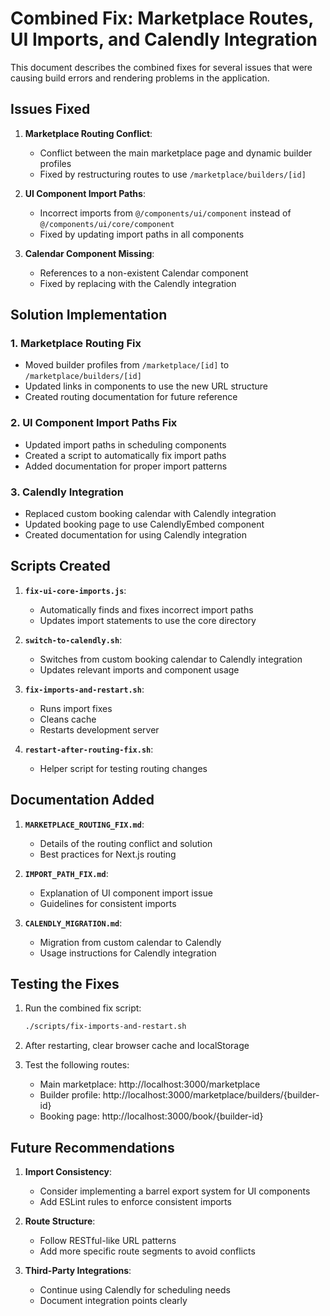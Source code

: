 # Combined Fix: Marketplace Routes, UI Imports, and Calendly Integration

This document describes the combined fixes for several issues that were causing build errors and rendering problems in the application.

## Issues Fixed

1. **Marketplace Routing Conflict**: 
   - Conflict between the main marketplace page and dynamic builder profiles
   - Fixed by restructuring routes to use `/marketplace/builders/[id]`

2. **UI Component Import Paths**:
   - Incorrect imports from `@/components/ui/component` instead of `@/components/ui/core/component`
   - Fixed by updating import paths in all components

3. **Calendar Component Missing**:
   - References to a non-existent Calendar component
   - Fixed by replacing with the Calendly integration

## Solution Implementation

### 1. Marketplace Routing Fix

- Moved builder profiles from `/marketplace/[id]` to `/marketplace/builders/[id]`
- Updated links in components to use the new URL structure
- Created routing documentation for future reference

### 2. UI Component Import Paths Fix

- Updated import paths in scheduling components
- Created a script to automatically fix import paths
- Added documentation for proper import patterns

### 3. Calendly Integration

- Replaced custom booking calendar with Calendly integration
- Updated booking page to use CalendlyEmbed component
- Created documentation for using Calendly integration

## Scripts Created

1. **`fix-ui-core-imports.js`**:
   - Automatically finds and fixes incorrect import paths
   - Updates import statements to use the core directory

2. **`switch-to-calendly.sh`**:
   - Switches from custom booking calendar to Calendly integration
   - Updates relevant imports and component usage

3. **`fix-imports-and-restart.sh`**:
   - Runs import fixes
   - Cleans cache
   - Restarts development server

4. **`restart-after-routing-fix.sh`**:
   - Helper script for testing routing changes

## Documentation Added

1. **`MARKETPLACE_ROUTING_FIX.md`**:
   - Details of the routing conflict and solution
   - Best practices for Next.js routing

2. **`IMPORT_PATH_FIX.md`**:
   - Explanation of UI component import issue
   - Guidelines for consistent imports

3. **`CALENDLY_MIGRATION.md`**:
   - Migration from custom calendar to Calendly
   - Usage instructions for Calendly integration

## Testing the Fixes

1. Run the combined fix script:
   ```bash
   ./scripts/fix-imports-and-restart.sh
   ```

2. After restarting, clear browser cache and localStorage

3. Test the following routes:
   - Main marketplace: http://localhost:3000/marketplace
   - Builder profile: http://localhost:3000/marketplace/builders/{builder-id}
   - Booking page: http://localhost:3000/book/{builder-id}

## Future Recommendations

1. **Import Consistency**:
   - Consider implementing a barrel export system for UI components
   - Add ESLint rules to enforce consistent imports

2. **Route Structure**:
   - Follow RESTful-like URL patterns
   - Add more specific route segments to avoid conflicts

3. **Third-Party Integrations**:
   - Continue using Calendly for scheduling needs
   - Document integration points clearly